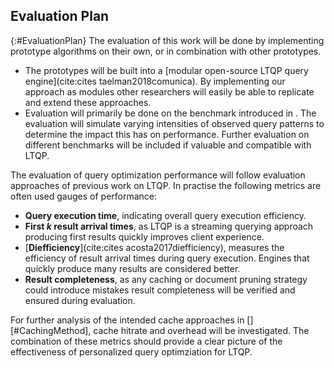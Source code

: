 ## Evaluation Plan
{:#EvaluationPlan}
The evaluation of this work will be done by implementing prototype algorithms on their own, or in combination with other prototypes.

- The prototypes will be built into a [modular open-source LTQP query engine](cite:cites taelman2018comunica). By implementing our approach as modules other researchers will easily be able to replicate and extend these approaches.
- Evaluation will primarily be done on the benchmark introduced in [](#UsagePatternMethod). The evaluation will simulate varying intensities of observed query patterns to determine the impact this has on performance. Further evaluation on different benchmarks will be included if valuable and compatible with LTQP.

The evaluation of query optimization performance will follow evaluation approaches of previous work on LTQP.
In practise the following metrics are often used gauges of performance:

- **Query execution time**, indicating overall query execution efficiency.
- **First $k$ result arrival times**, as LTQP is a streaming querying approach producing first results quickly improves client experience.
- [**Diefficiency**](cite:cites acosta2017diefficiency), measures the efficiency of result arrival times during query execution. Engines that quickly produce many results are considered better.
- **Result completeness**, as any caching or document pruning strategy could introduce mistakes result completeness will be verified and ensured during evaluation.

For further analysis of the intended cache approaches in [][#CachingMethod], cache hitrate and overhead will be investigated.
The combination of these metrics should provide a clear picture of the effectiveness of personalized query optimziation for LTQP.

